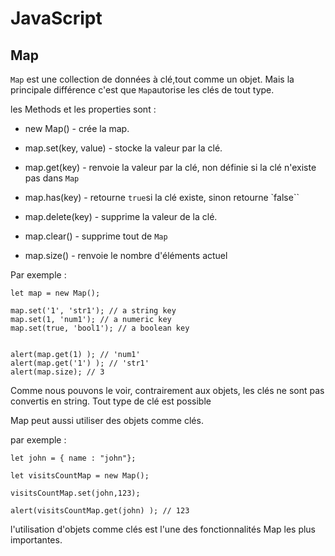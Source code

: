 # JavaScript

## Map

`Map` est une collection de données à clé,tout comme un objet. Mais la principale différence c'est que `Map`autorise les clés de tout type.

les Methods et les properties sont : 

* new Map() - crée la map.

* map.set(key, value) - stocke la valeur par la clé.

* map.get(key) - renvoie la valeur par la clé, non définie si la clé n'existe pas dans `Map`

* map.has(key) - retourne `true`si la clé existe, sinon retourne `false``

* map.delete(key) - supprime la valeur de la clé.

* map.clear() - supprime tout de `Map`

* map.size() - renvoie le nombre d'éléments actuel

Par exemple : 
```
let map = new Map();

map.set('1', 'str1'); // a string key
map.set(1, 'num1'); // a numeric key
map.set(true, 'bool1'); // a boolean key


alert(map.get(1) ); // 'num1'
alert(map.get('1') ); // 'str1'
alert(map.size); // 3
```

Comme nous pouvons le voir, contrairement aux objets, les clés ne sont pas convertis en string. Tout type de clé est possible

Map peut aussi utiliser des objets comme clés.

par exemple : 
```
let john = { name : "john"};

let visitsCountMap = new Map();

visitsCountMap.set(john,123);

alert(visitsCountMap.get(john) ); // 123 
```

l'utilisation d'objets comme clés est l'une des fonctionnalités Map les plus importantes.

